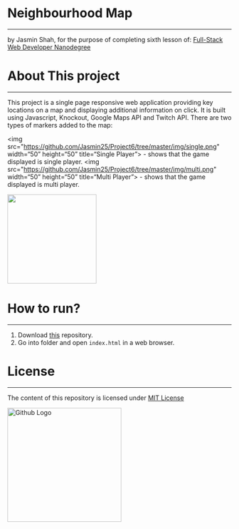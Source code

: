 # Neighbourhood Map
----
by Jasmin Shah, for the purpose of completing sixth lesson of:
[Full-Stack Web Developer Nanodegree](https://www.udacity.com/course/nd004)

# About This project
----
This project is a single page responsive web application providing key locations on a map and displaying additional information on click. It is built using Javascript, Knockout, Google Maps API and Twitch API. There are two types of markers added to the map:

<img src="https://github.com/Jasmin25/Project6/tree/master/img/single.png" width=“50” height=“50” title=“Single Player”> - shows that the game displayed is single player.
<img src="https://github.com/Jasmin25/Project6/tree/master/img/multi.png" width=“50” height=“50” title=“Multi Player”> - shows that the game displayed is multi player.

<img src="https://raw.githubusercontent.com/coMindOrg/federated-averaging-tutorials/master/images/comindorg_logo.png" width="200" height="auto" />


# How to run?
----
1. Download [this](https://github.com/Jasmin25/Neighbourhood_Map/) repository.
2. Go into folder and open `index.html` in a web browser.

# License
----
The content of this repository is licensed under [MIT License](https://opensource.org/licenses/MIT)

<img src="https://assets-cdn.github.com/images/modules/logos_page/GitHub-Mark.png" width="256" height="256" title="Github Logo">
